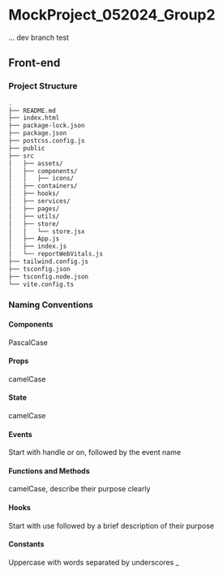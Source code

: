 # MockProject_052024_Group2

... dev branch test

## Front-end

### Project Structure

```sh
.
├── README.md
├── index.html
├── package-lock.json
├── package.json
├── postcss.config.js
├── public
├── src
│   ├── assets/ 
│   ├── components/
│   │   ├── icons/
│   ├── containers/
│   ├── hooks/
│   ├── services/
│   ├── pages/
│   ├── utils/
│   ├── store/
│   │   └── store.jsx
│   ├── App.js
│   ├── index.js
│   └── reportWebVitals.js
├── tailwind.config.js
├── tsconfig.json
├── tsconfig.node.json
└── vite.config.ts
```

### Naming Conventions

#### Components

PascalCase

#### Props

camelCase

#### State

camelCase

#### Events

Start with handle or on, followed by the event name

#### Functions and Methods

camelCase, describe their purpose clearly

#### Hooks

Start with use followed by a brief description of their purpose

#### Constants

Uppercase with words separated by underscores _
